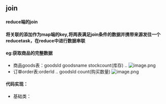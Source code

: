 ## join
#### reduce端的join
#### 将关联的添加作为map端的key,将两表满足join条件的数据并携带来源发往一个reducetask，在reduce中进行数据串联

#### eg:获取商品的完整数据
* 商品goods表：goodsId goodsname stockcount(库存) .. 
  ![image.png](https://upload-images.jianshu.io/upload_images/14466577-b5c4ff6bc0160a35.png?imageMogr2/auto-orient/strip%7CimageView2/2/w/1240)
* 订单order表:orderId .. goodsId count(购买数量)
 ![image.png](https://upload-images.jianshu.io/upload_images/14466577-b19b003eb4c7c3af.png?imageMogr2/auto-orient/strip%7CimageView2/2/w/1240)
#### 代码实现：
* 基础类：
